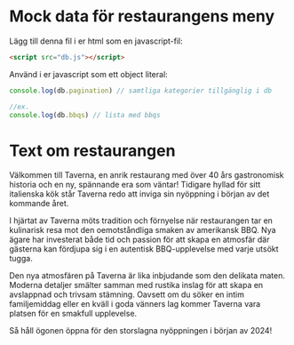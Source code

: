 
# Mock data för restaurangens meny

Lägg till denna fil i er html som en javascript-fil:

```html
<script src="db.js"></script>
```

Använd i er javascript som ett object literal:

```js
console.log(db.pagination) // samtliga kategorier tillgänglig i db

//ex.
console.log(db.bbqs) // lista med bbqs
```

# Text om restaurangen

Välkommen till Taverna, en anrik restaurang med över 40 års gastronomisk historia och en ny, spännande era som väntar! Tidigare hyllad för sitt italienska kök står Taverna redo att inviga sin nyöppning i början av det kommande året.

I hjärtat av Taverna möts tradition och förnyelse när restaurangen tar en kulinarisk resa mot den oemotståndliga smaken av amerikansk BBQ. Nya ägare har investerat både tid och passion för att skapa en atmosfär där gästerna kan fördjupa sig i en autentisk BBQ-upplevelse med varje utsökt tugga.

Den nya atmosfären på Taverna är lika inbjudande som den delikata maten. Moderna detaljer smälter samman med rustika inslag för att skapa en avslappnad och trivsam stämning. Oavsett om du söker en intim familjemiddag eller en kväll i goda vänners lag kommer Taverna vara platsen för en smakfull upplevelse.

Så håll ögonen öppna för den storslagna nyöppningen i början av 2024!
